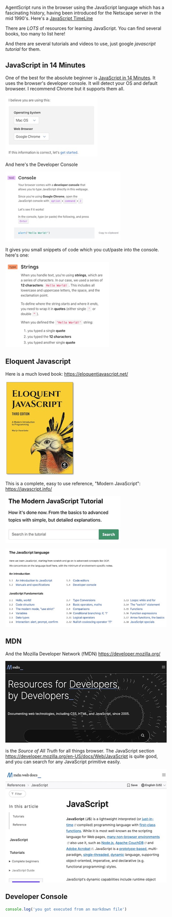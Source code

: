 <!-- # JavaScript -->

AgentScript runs in the browser using the JavaScript language which has a fascinating
history, having been introduced for the Netscape server in the mid 1990's.
Here's a [JavaScript TimeLine](https://www.w3schools.com/js/js_history.asp)

There are _LOTS_ of resources for learning JavaScript. You can find several
books, too many to list here!

And there are several tutorials and videos to use, just google _javascript tutorial_ for them.

## JavaScript in 14 Minutes

One of the best for the absolute beginner is [JavaScript in 14 Minutes](https://jgthms.com/javascript-in-14-minutes). It uses the browser's developer console. It will detect your OS and default browseer. I recommend Chrome but it supports them all.

![Image](config/cleantheme/static/JS14Min1.jpg)

And here's the Developer Console

![Image](config/cleantheme/static/JS14Min2.jpg)

It gives you small snippets of code which you cut/paste into the console. here's one:

![Image](config/cleantheme/static/JS14Min3.jpg)

## Eloquent Javascript

Here is a much loved book: https://eloquentjavascript.net/

![Image](config/cleantheme/static/Eloquent.jpg)

This is a complete, easy to use reference, "Modern JavaScript": https://javascript.info/

![Image](config/cleantheme/static/Modern1.jpg)

![Image](config/cleantheme/static/Modern2.jpg)

## MDN

And the Mozilla Developer Network (fMDN) https://developer.mozilla.org/

![Image](config/cleantheme/static/MDN1.jpg)

is the _Source of All Truth_ for all things browser. The JavaScript section https://developer.mozilla.org/en-US/docs/Web/JavaScript is quite good, and you can search for any JavaScript primitive easily.

![Image](config/cleantheme/static/MDN2.jpg)

## Developer Console

```js script
console.log('you got executed from an markdown file')
```
